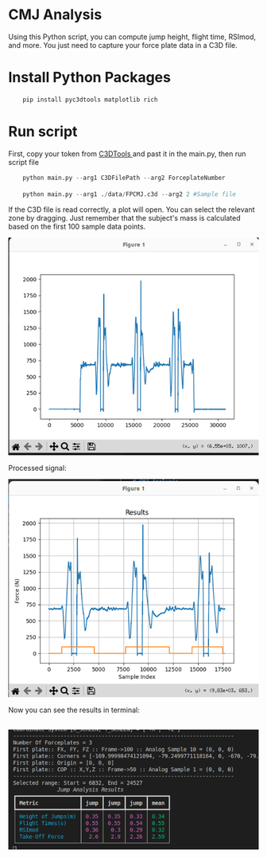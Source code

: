 # CMJ Analysis

Using this Python script, you can compute jump height, flight time, RSImod, and more. You just need to capture your force plate data in a C3D file.

# Install Python Packages

```python
    pip install pyc3dtools matplotlib rich
```

# Run script

First, copy your token from <a  href="C3dtools.com"> C3DTools </a> and past it in the main.py, then run script file

```python
    python main.py --arg1 C3DFilePath --arg2 ForceplateNumber

    python main.py --arg1 ./data/FPCMJ.c3d --arg2 2 #Sample file

```

If the C3D file is read correctly, a plot will open. You can select the relevant zone by dragging. Just remember that the subject's mass is calculated based on the first 100 sample data points.</br>

![CMJ](doc/1.png)

Processed signal:</br>

![CMJ](doc/2.png)

Now you can see the results in terminal:
</br>
</br>

![CMJ](doc/3.png)
